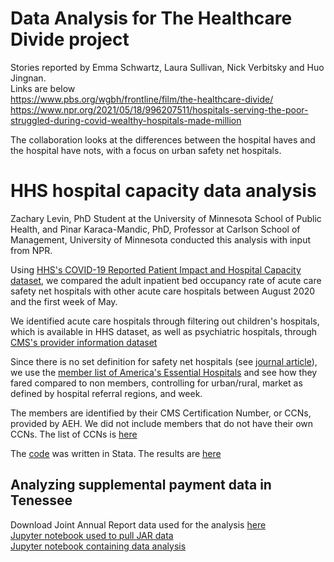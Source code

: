 # Data Analysis for The Healthcare Divide project

Stories reported by Emma Schwartz, Laura Sullivan, Nick Verbitsky and Huo Jingnan.<br>
Links are below<br>
https://www.pbs.org/wgbh/frontline/film/the-healthcare-divide/<br>
https://www.npr.org/2021/05/18/996207511/hospitals-serving-the-poor-struggled-during-covid-wealthy-hospitals-made-million<br>

The collaboration looks at the differences between the hospital haves and the hospital have nots, with a focus on urban safety net hospitals.<br>

# HHS hospital capacity data analysis

Zachary Levin, PhD Student at the University of Minnesota School of Public Health, and Pinar Karaca-Mandic, PhD, Professor at Carlson School of Management, University of Minnesota conducted this analysis with input from NPR.

Using [HHS's COVID-19 Reported Patient Impact and Hospital Capacity dataset](https://beta.healthdata.gov/Hospital/COVID-19-Reported-Patient-Impact-and-Hospital-Capa/anag-cw7u), we compared the adult inpatient bed occupancy rate of acute care safety net hospitals with other acute care hospitals between August 2020 and the first week of May. 

We identified acute care hospitals through filtering out children's hospitals, which is available in HHS dataset, as well as psychiatric hospitals, through [CMS's provider information dataset](https://data.cms.gov/provider-data/dataset/77hc-ibv8)

Since there is no set definition for safety net hospitals (see [journal article](https://www.nejm.org/doi/full/10.1056/NEJMp2030228)), we use the [member list of America's Essential Hospitals](https://essentialhospitals.org/about/listing-of-americas-essential-hospitals-members/) and see how they fared compared to non members, controlling for urban/rural, market as defined by hospital referral regions, and week.

The members are identified by their CMS Certification Number, or CCNs, provided by AEH. We did not include members that do not have their own CCNs. The list of CCNs is [here](https://github.com/jhuo7/the_healthcare_divide/blob/main/AEHMemberIDs.csv)

The [code](https://github.com/jhuo7/the_healthcare_divide/blob/main/npr_regressions_safetynet_export.do) was written in Stata. The results are [here](https://github.com/jhuo7/the_healthcare_divide/blob/main/safetynet_regressions_3.xlsx)

## Analyzing supplemental payment data in Tenessee
Download Joint Annual Report data used for the analysis [here](https://drive.google.com/drive/folders/1K1hiUFRyfpjLcvcf7pFePo48fS3Fijtz?usp=sharing)<br>
[Jupyter notebook used to pull JAR data](https://github.com/jhuo7/the_healthcare_divide/blob/main/20210414_parsing_doh_jar_files.ipynb)<br>
[Jupyter notebook containing data analysis](https://github.com/jhuo7/the_healthcare_divide/blob/main/20210517_healthcare_divide_for_sharing.ipynb)
